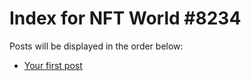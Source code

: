 # Index for NFT World #8234
Posts will be displayed in the order below:

- [Your first post](./001-first.md)

